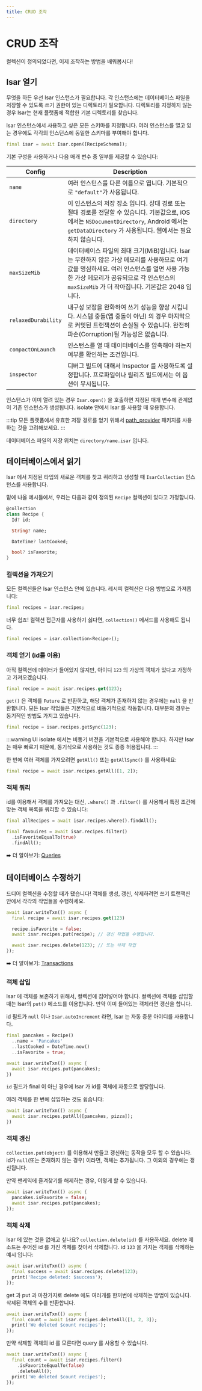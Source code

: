 ```yaml
---
title: CRUD 조작
---
```


# CRUD 조작

컬렉션이 정의되었다면, 이제 조작하는 방법을 배워봅시다!

## Isar 열기

무엇을 하든 우선 Isar 인스턴스가 필요합니다. 각 인스턴스에는 데이터베이스 파일을 저장할 수 있도록 쓰기 권한이 있는 디렉토리가 필요합니다. 디렉토리를 지정하지 않는 경우 Isar는 현재 플랫폼에 적합한 기본 디렉토리를 찾습니다.

Isar 인스턴스에서 사용하고 싶은 모든 스키마를 지정합니다. 여러 인스턴스를 열고 있는 경우에도 각각의 인스턴스에 동일한 스키마를 부여해야 합니다.

```dart
final isar = await Isar.open([RecipeSchema]);
```

기본 구성을 사용하거나 다음 매개 변수 중 일부를 제공할 수 있습니다:

| Config              | Description                                                                                                                                                                                                                                |
| ------------------- | ------------------------------------------------------------------------------------------------------------------------------------------------------------------------------------------------------------------------------------------ |
| `name`              | 여러 인스턴스를 다른 이름으로 엽니다. 기본적으로 `"default"`가 사용됩니다.                                                                                                                                                                 |
| `directory`         | 이 인스턴스의 저장 장소 입니다. 상대 경로 또는 절대 경로를 전달할 수 있습니다. 기본값으로, iOS 에서는 `NSDocumentDirectory`, Android 에서는 `getDataDirectory` 가 사용됩니다. 웹에서는 필요하지 않습니다.                                  |
| `maxSizeMib`        | 데이터베이스 파일의 최대 크기(MiB)입니다. Isar는 무한하지 않은 가상 메모리를 사용하므로 여기 값을 명심하세요. 여러 인스턴스를 열면 사용 가능한 가상 메모리가 공유되므로 각 인스턴스의 `maxSizeMib` 가 더 작아집니다. 기본값은 2048 입니다. |
| `relaxedDurability` | 내구성 보장을 완화하여 쓰기 성능을 향상 시킵니다. 시스템 충돌(앱 충돌이 아닌) 의 경우 마지막으로 커밋된 트랜잭션이 손실될 수 있습니다. 완전히 파손(Corruption)될 가능성은 없습니다.                                                        |
| `compactOnLaunch`   | 인스턴스를 열 때 데이터베이스를 압축해야 하는지 여부를 확인하는 조건입니다.                                                                                                                                                                |
| `inspector`         | 디버그 빌드에 대해서 Inspector 를 사용하도록 설정합니다. 프로파일이나 릴리즈 빌드에서는 이 옵션이 무시됩니다.                                                                                                                              |

인스턴스가 이미 열려 있는 경우 `Isar.open()` 을 호출하면 지정된 매개 변수에 관계없이 기존 인스턴스가 생성됩니다. isolate 안에서 Isar 를 사용할 때 유용합니다.

:::tip
모든 플랫폼에서 유효한 저장 경로를 얻기 위해서 [path_provider](https://pub.dev/packages/path_provider) 패키지를 사용하는 것을 고려해보세요.
:::

데이터베이스 파일의 저장 위치는 `directory/name.isar` 입니다.

## 데이터베이스에서 읽기

Isar 에서 지정된 타입의 새로운 객체를 찾고 쿼리하고 생성할 때 `IsarCollection` 인스턴스를 사용합니다.

밑에 나올 예시들에서, 우리는 다음과 같이 정의된 `Recipe` 컬렉션이 있다고 가정합니다.

```dart
@collection
class Recipe {
  Id? id;

  String? name;

  DateTime? lastCooked;

  bool? isFavorite;
}
```

### 컬렉션을 가져오기

모든 컬렉션들은 Isar 인스턴스 안에 있습니다. 레시피 컬렉션은 다음 방법으로 가져옵니다:

```dart
final recipes = isar.recipes;
```

너무 쉽죠! 컬렉션 접근자를 사용하기 싫다면, `collection()` 메서드를 사용해도 됩니다.

```dart
final recipes = isar.collection<Recipe>();
```

### 객체 얻기 (id를 이용)

아직 컬렉션에 데이터가 들어있지 않지만, 아이디 `123` 의 가상의 객체가 있다고 가정하고 가져오겠습니다.

```dart
final recipe = await isar.recipes.get(123);
```

`get()` 은 객체를 `Future` 로 반환하고, 해당 객체가 존재하지 않는 경우에는 `null` 을 반환합니다. 모든 Isar 작업들은 기본적으로 비동기적으로 작동합니다. 대부분의 경우는 동기적인 방법도 가지고 있습니다.

```dart
final recipe = isar.recipes.getSync(123);
```

:::warning
UI isolate 에서는 비동기 버전을 기본적으로 사용해야 합니다. 하지만 Isar 는 매우 빠르기 때문에, 동기식으로 사용하는 것도 종종 허용됩니다.
:::

한 번에 여러 객체를 가져오려면 `getAll()` 또는 `getAllSync()` 를 사용하세요:

```dart
final recipe = await isar.recipes.getAll([1, 2]);
```

### 객체 쿼리

id를 이용해서 객체를 가져오는 대신, `.where()` 과 `.filter()` 를 사용해서 특정 조건에 맞는 객체 목록을 쿼리할 수 있습니다:

```dart
final allRecipes = await isar.recipes.where().findAll();

final favouires = await isar.recipes.filter()
  .isFavoriteEqualTo(true)
  .findAll();
```

➡️ 더 알아보기: [Queries](queries)

## 데이터베이스 수정하기

드디어 컬렉션을 수정할 때가 됐습니다! 객체를 생성, 갱신, 삭제하려면 쓰기 트랜잭션 안에서 각각의 작업들을 수행하세요.

```dart
await isar.writeTxn(() async {
  final recipe = await isar.recipes.get(123)

  recipe.isFavorite = false;
  await isar.recipes.put(recipe); // 갱신 작업을 수행합니다.

  await isar.recipes.delete(123); // 또는 삭제 작업
});
```

➡️ 더 알아보기: [Transactions](transactions)

### 객체 삽입

Isar 에 객체를 보존하기 위해서, 컬렉션에 집어넣어야 합니다. 컬렉션에 객체를 삽입할 때는 Isar의 `put()` 메소드를 이용합니다. 만약 이미 들어있는 객체라면 갱신을 합니다.

id 필드가 `null` 이나 `Isar.autoIncrement` 라면, Isar 는 자동 증분 아이디를 사용합니다.

```dart
final pancakes = Recipe()
  ..name = 'Pancakes'
  ..lastCooked = DateTime.now()
  ..isFavorite = true;

await isar.writeTxn(() async {
  await isar.recipes.put(pancakes);
})
```

`id` 필드가 final 이 아닌 경우에 Isar 가 id를 객체에 자동으로 할당합니다.

여러 객체를 한 번에 삽입하는 것도 쉽습니다:

```dart
await isar.writeTxn(() async {
  await isar.recipes.putAll([pancakes, pizza]);
})
```

### 객체 갱신

`collection.put(object)` 를 이용해서 만들고 갱신하는 동작을 모두 할 수 있습니다. id가 `null`(또는 존재하지 않는 경우) 이라면, 객체는 추가됩니다. 그 이외의 경우에는 갱신됩니다.

만약 팬케익에 즐겨찾기를 해제하는 경우, 이렇게 할 수 있습니다.

```dart
await isar.writeTxn(() async {
  pancakes.isFavorite = false;
  await isar.recipes.put(pancakes);
});
```

### 객체 삭제

Isar 에 있는 것을 없애고 싶나요? `collection.delete(id)` 를 사용하세요. delete 메소드는 주어진 id 를 가진 객체를 찾아서 삭제합니다. id `123` 을 가지는 객체를 삭제하는 예시 입니다:

```dart
await isar.writeTxn(() async {
  final success = await isar.recipes.delete(123);
  print('Recipe deleted: $success');
});
```

get 과 put 과 마찬가지로 delete 에도 여러개를 한꺼번에 삭제하는 방법이 있습니다. 삭제된 객체의 수를 반환합니다.

```dart
await isar.writeTxn(() async {
  final count = await isar.recipes.deleteAll([1, 2, 3]);
  print('We deleted $count recipes');
});
```

만약 삭제할 객체의 id 를 모른다면 query 를 사용할 수 있습니다.

```dart
await isar.writeTxn(() async {
  final count = await isar.recipes.filter()
    .isFavoriteEqualTo(false)
    .deleteAll();
  print('We deleted $count recipes');
});
```

